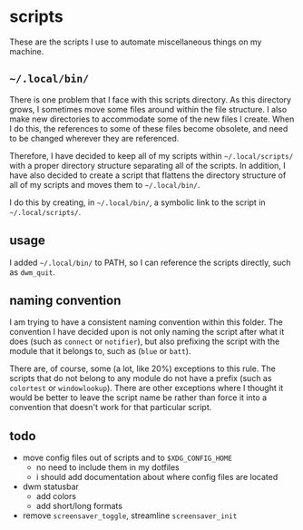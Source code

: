 
# scripts

These are the scripts I use to automate miscellaneous things on my machine.

## `~/.local/bin/`

There is one problem that I face with this scripts directory.
As this directory grows, I sometimes move some files around within the file structure.
I also make new directories to accommodate some of the new files I create.
When I do this, the references to some of these files become obsolete, and need to be changed wherever they are referenced.

Therefore, I have decided to keep all of my scripts within `~/.local/scripts/` with a proper directory structure separating all of the scripts.
In addition, I have also decided to create a script that flattens the directory structure of all of my scripts and moves them to `~/.local/bin/`.

I do this by creating, in `~/.local/bin/`, a symbolic link to the script in `~/.local/scripts/`.

## usage

I added `~/.local/bin/` to PATH, so I can reference the scripts directly, such as `dwm_quit`.

## naming convention

I am trying to have a consistent naming convention within this folder.
The convention I have decided upon is not only naming the script after what it does (such as `connect` or `notifier`), but also prefixing the script with the module that it belongs to, such as (`blue` or `batt`).

There are, of course, some (a lot, like 20%) exceptions to this rule.
The scripts that do not belong to any module do not have a prefix (such as `colortest` or `windowlookup`).
There are other exceptions where I thought it would be better to leave the script name be rather than force it into a convention that doesn't work for that particular script.

## todo

- move config files out of scripts and to `$XDG_CONFIG_HOME`
	- no need to include them in my dotfiles
	- i should add documentation about where config files are located
- dwm statusbar
	- add colors
	- add short/long formats
- remove `screensaver_toggle`, streamline `screensaver_init`

